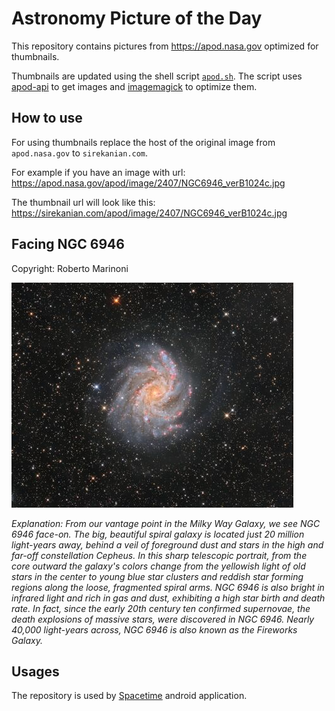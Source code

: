 # Astronomy Picture of the Day

This repository contains pictures from https://apod.nasa.gov optimized for thumbnails.

Thumbnails are updated using the shell script [`apod.sh`](apod.sh). The script
uses [apod-api](https://github.com/nasa/apod-api) to get images and [imagemagick](https://imagemagick.org) to
optimize them.

## How to use

For using thumbnails replace the host of the original image from `apod.nasa.gov` to `sirekanian.com`.

For example if you have an image with url:<br>
https://apod.nasa.gov/apod/image/2407/NGC6946_verB1024c.jpg

The thumbnail url will look like this:<br>
https://sirekanian.com/apod/image/2407/NGC6946_verB1024c.jpg

## Facing NGC 6946

Copyright: Roberto Marinoni

[![the picture of the day][1]][2]

_Explanation: From our vantage point in the Milky Way Galaxy, we see NGC 6946 face-on. The big, beautiful spiral galaxy is located just 20 million light-years away, behind a veil of foreground dust and stars in the high and far-off constellation Cepheus. In this sharp telescopic portrait, from the core outward the galaxy's colors change from the yellowish light of old stars in the center to young blue star clusters and reddish star forming regions along the loose, fragmented spiral arms. NGC 6946 is also bright in infrared light and rich in gas and dust, exhibiting a high star birth and death rate. In fact, since the early 20th century ten confirmed supernovae, the death explosions of massive stars, were discovered in NGC 6946. Nearly 40,000 light-years across, NGC 6946 is also known as the Fireworks Galaxy._

## Usages

The repository is used by [Spacetime][3] android application.

[1]: image/2407/NGC6946_verB1024c.jpg

[2]: https://apod.nasa.gov/apod/image/2407/NGC6946_verB1024c.jpg

[3]: https://github.com/sirekanian/spacetime
